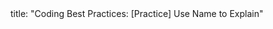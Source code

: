 <frontmatter>
title: "Coding Best Practices: [Practice] Use Name to Explain"
</frontmatter>

<include src="unit-inPage-asFlat.md" boilerplate />